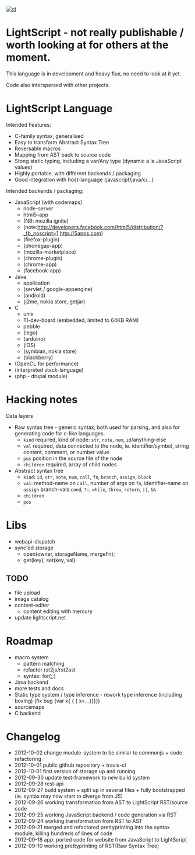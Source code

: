 [![ci](https://secure.travis-ci.org/rasmuserik/lightscript.png)](http://travis-ci.org/rasmuserik/lightscript)
# LightScript - not really publishable / worth looking at for others at the moment.

This language is in development and heavy flux, no need to look at it yet.

Code also interspersed with other projects.

# LightScript Language

Intended Features:
- C-family syntax, generalised
- Easy to transform Abstract Syntax Tree
- Reversable macros 
- Mapping from AST back to source code
- Stong static typing, including a var/Any type (dynamic a la JavaScript values)
- Highly portable, with different backends / packaging
- Good integration with host-language (javascript/java/c/...)

Intended backends / packaging:
- JavaScript (with codemaps)
    - node-server
    - html5-app
    - (NB: mozilla ignite)
    - (note:http://developers.facebook.com/html5/distribution/?_fb_noscript=1 http://5apps.com)
    - (firefox-plugin)
    - (phonegap-app)
    - (mozilla-marketplace)
    - (chrome-plugin)
    - (chrome-app)
    - (facebook-app)
- Java
    - application
    - (servlet / google-appengine)
    - (android)
    - (j2me, nokia store, getjar)
- C
    - unix
    - TI-dev-board (embedded, limited to 64KB RAM)
    - pebble
    - (lego)
    - (arduino)
    - (iOS)
    - (symbian, nokia store)
    - (blackberry)
- (OpenCL for performance)
- (interpreted stack-language)
- (php - drupal module)

# Hacking notes
Data layers
- Raw syntax tree - generic syntax, both used for parsing, and also for generating code for c-like languages.
    - `kind` required, kind of node: `str`, `note`, `num`, `id`/anything-else
    - `val` required, data connected to the node, ie. identifier/symbol, string content, comment, or number value
    - `pos` position in the source file of the node
    - `children` required, array of child nodes
- Abstract syntax tree 
    - `kind`: `id`, `str`, `note`, `num`, `call`, `fn`, `branch`, `assign`, `block`
    - `val`: method-name on `call`, number of args on `fn`, identifier-name on `assign`
        branch-vals:`cond`, `?:`, `while`, `throw`, `return`, `||`, `&&`
    - `children`
    - `pos`

# Libs
- webapi-dispatch
- sync'ed storage
    - open(owner, storageName, mergeFn);
    - get(key), set(key, val)
## TODO
- file upload
- image catalog
- content-editor
    - content editing with mercury
- update lightscript.net

# Roadmap

- macro system
    - pattern matching
    - refactor rst2js/rst2ast
    - syntax: for(;;)
- Java backend
- more tests and docs
- Static type system / type inference - rework type inference (including boxing) (fix bug {var x{ { { x=...}}}})
- sourcemaps
- C backend

# Changelog

- 2012-10-02 change module-system to be similar to commonjs + code refactoring
- 2012-10-01 public github repository + travis-ci
- 2012-10-01 first version of storage up and running
- 2012-09-30 update test-framework to new build system
- 2012-09-28 rest-api
- 2012-09-27 build system + split up in several files + fully bootstrapped (ie. syntax may now start to diverge from JS)
- 2012-09-26 working transformation from AST to LightScript RST/source code
- 2012-09-25 working JavaScript backend / code generation via RST
- 2012-09-24 working transformation from RST to AST
- 2012-09-21 merged and refactored prettyprinting into the syntax module, killing hundreds of lines of code
- 2012-09-18 app: ported code for website from JavaScript to LightScript
- 2012-09-10 working prettyprinting of RST(Raw Syntax Tree)





